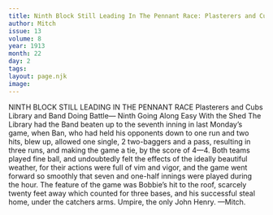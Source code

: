 ```yaml
---
title: Ninth Block Still Leading In The Pennant Race: Plasterers and Cubs Library and Band Doing Battle— Ninth Going Along Easy With the Shed 
author: Mitch
issue: 13
volume: 8
year: 1913
month: 22
day: 2
tags:
layout: page.njk
image:
---
```

NINTH BLOCK STILL LEADING IN THE PENNANT RACE    Plasterers and Cubs Library and Band Doing Battle— Ninth Going Along Easy With the Shed    The Library had the Band beaten up to the seventh inning in last Monday’s game, when Ban, who had held his opponents down to one run and two hits, blew up, allowed one single, 2 two-baggers and a pass, resulting in three runs, and making the game a tie, by the score of 4—4. Both teams played fine ball, and undoubtedly felt the effects of the ideally beautiful weather, for their actions were full of vim and vigor, and the game went forward so smoothly that seven and one-half innings were played during the hour. The feature of the game was Bobbie’s hit to the roof, scarcely twenty feet away which counted for three bases, and his successful steal home, under the catchers arms. Umpire, the only John Henry. —Mitch. 
